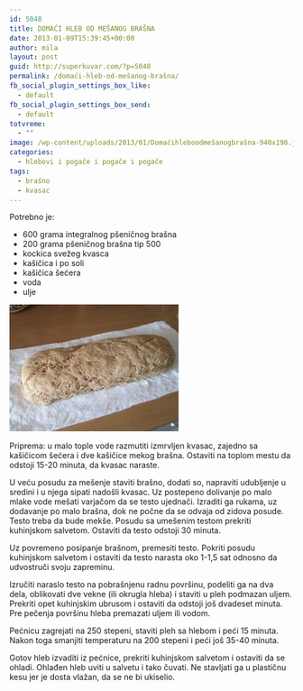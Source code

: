 ```yaml
---
id: 5048
title: DOMAĆI HLEB OD MEŠANOG BRAŠNA
date: 2013-01-09T15:39:45+00:00
author: mila
layout: post
guid: http://superkuvar.com/?p=5048
permalink: /domaći-hleb-od-mešanog-brašna/
fb_social_plugin_settings_box_like:
  - default
fb_social_plugin_settings_box_send:
  - default
totvreme:
  - ""
image: /wp-content/uploads/2013/01/Domaćihleboodmešanogbrašna-940x198.jpg
categories:
  - hlebovi i pogače i pogače i pogače
tags:
  - brašno
  - kvasac
---
```

Potrebno je:

  * 600 grama integralnog pšeničnog brašna
  * 200 grama pšeničnog brašna tip 500
  * kockica svežeg kvasca
  * kašičica i po soli
  * kašičica šećera
  * voda
  * ulje

<img class="alignnone size-medium wp-image-5049" src="/wp-content/uploads/2013/01/Domaćihleboodmešanogbrašna-300x225.jpg" alt="Domaćihleboodmešanogbrašna" width="300" height="225" /> 

Priprema: u malo tople vode razmutiti izmrvljen kvasac, zajedno sa kašičicom šećera i dve kašičice mekog brašna. Ostaviti na toplom mestu da odstoji 15-20 minuta, da kvasac naraste.

U veću posudu za mešenje staviti brašno, dodati so, napraviti udubljenje u sredini i u njega sipati nadošli kvasac. Uz postepeno dolivanje po malo mlake vode mešati varjačom da se testo ujednači. Izraditi ga rukama, uz dodavanje po malo brašna, dok ne počne da se odvaja od zidova posude. Testo treba da bude mekše. Posudu sa umešenim testom prekriti kuhinjskom salvetom. Ostaviti da testo odstoji 30 minuta.

Uz povremeno posipanje brašnom, premesiti testo. Pokriti posudu kuhinjskom salvetom i ostaviti da testo narasta oko 1-1,5 sat odnosno da udvostruči svoju zapreminu.

Izručiti naraslo testo na pobrašnjenu radnu površinu, podeliti ga na dva dela, oblikovati dve vekne (ili okrugla hleba) i staviti u pleh podmazan uljem. Prekriti opet kuhinjskim ubrusom i ostaviti da odstoji još dvadeset minuta. Pre pečenja površinu hleba premazati uljem ili vodom.

Pećnicu zagrejati na 250 stepeni, staviti pleh sa hlebom i peći 15 minuta. Nakon toga smanjiti temperaturu na 200 stepeni i peći još 35-40 minuta.

Gotov hleb izvaditi iz pećnice, prekriti kuhinjskom salvetom i ostaviti da se ohladi. Ohlađen hleb uviti u salvetu i tako čuvati. Ne stavljati ga u plastičnu kesu jer je dosta vlažan, da se ne bi ukiselio.